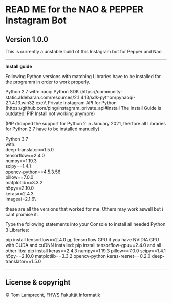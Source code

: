 # READ ME for the NAO & PEPPER Instagram Bot

**Version 1.0.0**
---

This is currently a unstable build of this Instagram bot for Pepper and Nao

---

**Install guide**

Following Python versions with matching Libraries have to be installed for the programm in order to work properly.

<p>Python 2.7
with:
    naoqi Python SDK (https://community-static.aldebaran.com/resources/2.1.4.13/sdk-python/pynaoqi-2.1.4.13.win32.exe)\
    Private Instagram API for Python (https://github.com/ping/instagram_private_api#install The Install Guide is outdated! PIP Install not working anymore)</p>

(PIP dropped the support for Python 2 in January 2021, therfore all Libraries for Python 2.7 have to be installed manuelly)

Python 3.7\
with:\
    deep-translator==1.5.0\
    tensorflow==2.4.0\
    numpy==1.19.3\
    scipy==1.4.1\
    opencv-python==4.5.3.56\
    pillow==7.0.0\
    matplotlib==3.3.2\
    h5py==2.10.0\
    keras==2.4.3\
    imageai=2.1.6\

these are all the versions that worked for me. Others may work aswell but i cant promise it.

Type the following statements into your Console to install all needed Python 3 Libraries:

pip install tensorflow==2.4.0
<u>or</u> Tensorflow GPU if you have NVIDIA GPU with CUDA and cuDNN installed:
    pip install tensorflow-gpu==2.4.0
and all other libs:
pip install keras==2.4.3 numpy==1.19.3 pillow==7.0.0 scipy==1.4.1 h5py==2.10.0 matplotlib==3.3.2 opencv-python keras-resnet==0.2.0 deep-translator==1.5.0

---

## License & copyright

© Tom Lamprecht, FHWS Fakultät Informatik

